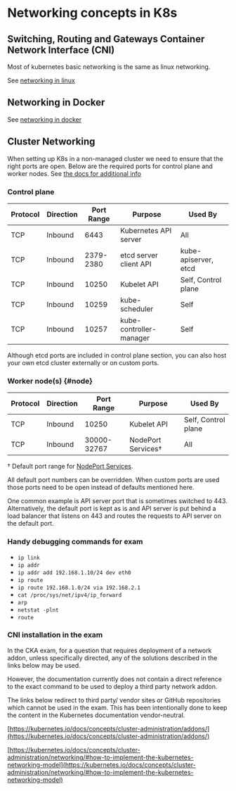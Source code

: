 # Networking concepts in K8s

## Switching, Routing and Gateways Container Network Interface (CNI)

Most of kubernetes basic networking is the same as linux networking.

See [networking in linux](../linux-and-bash/networking.md)

## Networking in Docker

See [networking in docker](../docker/docker_networking.md)

## Cluster Networking

When setting up K8s in a non-managed cluster we need to ensure that the right ports are open.
Below are the required ports for control plane and worker nodes.
See [the docs for additional info](https://kubernetes.io/docs/reference/ports-and-protocols/)

### Control plane

| Protocol | Direction | Port Range | Purpose                 | Used By                   |
|----------|-----------|------------|-------------------------|---------------------------|
| TCP      | Inbound   | 6443       | Kubernetes API server   | All                       |
| TCP      | Inbound   | 2379-2380  | etcd server client API  | kube-apiserver, etcd      |
| TCP      | Inbound   | 10250      | Kubelet API             | Self, Control plane       |
| TCP      | Inbound   | 10259      | kube-scheduler          | Self                      |
| TCP      | Inbound   | 10257      | kube-controller-manager | Self                      |

Although etcd ports are included in control plane section, you can also host your own
etcd cluster externally or on custom ports.

### Worker node(s) {#node}

| Protocol | Direction | Port Range  | Purpose               | Used By                 |
|----------|-----------|-------------|-----------------------|-------------------------|
| TCP      | Inbound   | 10250       | Kubelet API           | Self, Control plane     |
| TCP      | Inbound   | 30000-32767 | NodePort Services†    | All                     |

† Default port range for [NodePort Services](/docs/concepts/services-networking/service/).

All default port numbers can be overridden. When custom ports are used those
ports need to be open instead of defaults mentioned here.  

One common example is API server port that is sometimes switched
to 443. Alternatively, the default port is kept as is and API server is put
behind a load balancer that listens on 443 and routes the requests to API server
on the default port.

### Handy debugging commands for exam

- `ip link`
- `ip addr`
- `ip addr add 192.168.1.10/24 dev eth0`
- `ip route`
- `ip route 192.168.1.0/24 via 192.168.2.1`
- `cat /proc/sys/net/ipv4/ip_forward`
- `arp`
- `netstat -plnt`
- `route`

### CNI installation in the exam

In the CKA exam, for a question that requires deployment
of a network addon, unless specifically directed, any of the solutions
described in the links below may be used.

However, the documentation currently does not contain a direct reference to the
exact command to be used to deploy a third party network addon.

The links below redirect to third party/ vendor sites or GitHub repositories which cannot be used in the exam.
This has been intentionally done to keep the content in the Kubernetes documentation vendor-neutral.

[https://kubernetes.io/docs/concepts/cluster-administration/addons/](https://kubernetes.io/docs/concepts/cluster-administration/addons/)

[https://kubernetes.io/docs/concepts/cluster-administration/networking/#how-to-implement-the-kubernetes-networking-model](https://kubernetes.io/docs/concepts/cluster-administration/networking/#how-to-implement-the-kubernetes-networking-model)
